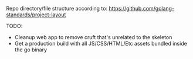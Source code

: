 Repo directory/file structure according to: https://github.com/golang-standards/project-layout

TODO:
- Cleanup web app to remove cruft that's unrelated to the skeleton
- Get a production build with all JS/CSS/HTML/Etc assets bundled inside the go binary
